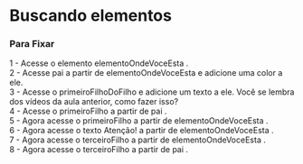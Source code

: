 <h1>Buscando elementos</h1>
<h3> Para Fixar</h3>
<p>
1 - Acesse o elemento elementoOndeVoceEsta . <br>
2 - Acesse pai a partir de elementoOndeVoceEsta e adicione uma color a ele.<br>
3 - Acesse o primeiroFilhoDoFilho e adicione um texto a ele. Você se lembra dos vídeos da aula anterior, como fazer isso?<br>
4 - Acesse o primeiroFilho a partir de pai .<br>
5 - Agora acesse o primeiroFilho a partir de elementoOndeVoceEsta .<br>
6 - Agora acesse o texto Atenção! a partir de elementoOndeVoceEsta .<br>
7 - Agora acesse o terceiroFilho a partir de elementoOndeVoceEsta .<br>
8 - Agora acesse o terceiroFilho a partir de pai .
</p>
